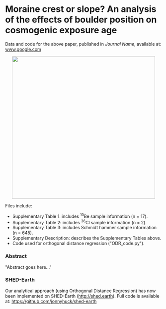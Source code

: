 # Moraine crest or slope? An analysis of the effects of boulder position on cosmogenic exposure age
Data and code for the above paper, published in *Journal Name*, available at: www.google.com

<p align="center">
	<img width = "460" src="figures/Figure_2_300dpi.png"
</p>

Files include:

- Supplementary Table 1: includes <sup>10</sup>Be sample information (n = 17).
- Supplementary Table 2: includes <sup>36</sup>Cl sample information (n = 2).
- Supplementary Table 3: includes Schmidt hammer sample information (n = 645).
- Supplementary Description: describes the Supplementary Tables above.
- Code used for orthogonal distance regression ("ODR_code.py").

### Abstract

"Abstract goes here..."

### SHED-Earth

Our analytical approach (using Orthogonal Distance Regression) has now been implemented on SHED-Earth (http://shed.earth). Full code is available at: https://github.com/jonnyhuck/shed-earth